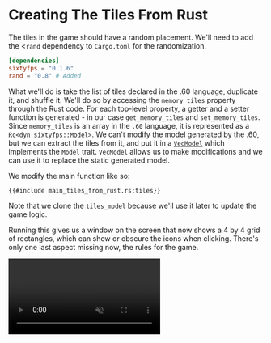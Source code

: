 # Creating The Tiles From Rust

The tiles in the game should have a random placement. We'll need to add the <`rand` dependency to
`Cargo.toml` for the randomization.

```toml
[dependencies]
sixtyfps = "0.1.6"
rand = "0.8" # Added
```

What we'll do is take the list of tiles declared in the .60 language, duplicate it, and shuffle it.
We'll do so by accessing the `memory_tiles` property through the Rust code. For each top-level property,
a getter and a setter function is generated - in our case `get_memory_tiles` and `set_memory_tiles`.
Since `memory_tiles` is an array in the `.60` language, it is represented as a [`Rc<dyn sixtyfps::Model>`](https://sixtyfps.io/docs/rust/sixtyfps/trait.model).
We can't modify the model generated by the .60, but we can extract the tiles from it, and put it
in a [`VecModel`](https://sixtyfps.io/docs/rust/sixtyfps/struct.vecmodel) which implements the `Model` trait.
`VecModel` allows us to make modifications and we can use it to replace the static generated model.

We modify the main function like so:

```rust,noplayground
{{#include main_tiles_from_rust.rs:tiles}}
```

Note that we clone the `tiles_model` because we'll use it later to update the game logic.

Running this gives us a window on the screen that now shows a 4 by 4 grid of rectangles, which can show or obscure
the icons when clicking. There's only one last aspect missing now, the rules for the game.

<video autoplay loop muted playsinline src="https://sixtyfps.io/blog/memory-game-tutorial/creating-the-tiles-from-rust.mp4"></video>
